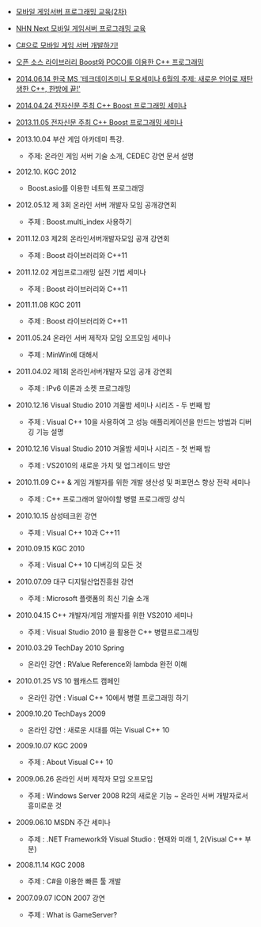 - [모바일 게임서버 프로그래밍 교육(2차)](http://onoffmix.com/event/53097)

- [NHN Next 모바일 게임서버 프로그래밍 교육](http://onoffmix.com/event/46988)
 
- [C#으로 모바일 게임 서버 개발하기!](http://medici-edu.co.kr/course/sub1_view.php?qr=&lst_code2=003&ptype=view&page=1&s_idx=30)

- [오픈 소스 라이브러리 Boost와 POCO를 이용한 C++ 프로그래밍](http://edu.etnews.com/Menu/View/?IDX=247&MIDX=1&CIDX=7)

- [2014.06.14 한국 MS '테크데이즈미니 토요세미나 6월의 주제: 새로운 언어로 재탄생한 C++, 한방에 끝!'](http://www.microsoft.com/ko-kr/events/techdaysminisat/default.aspx)

- [2014.04.24 전자신문 주최 C++ Boost 프로그래밍 세미나](http://edu.etnews.com/Menu/View/?IDX=152&MIDX=1&CIDX=7)

- [2013.11.05 전자신문 주최 C++ Boost 프로그래밍 세미나](http://edu.etnews.com/Menu/View/?IDX=109&MIDX=1&CIDX=3)
- 2013.10.04 부산 게임 아카데미 특강. 
    - 주제: 온라인 게임 서버 기술 소개, CEDEC 강연 문서 설명
- 2012.10. KGC 2012 
    - Boost.asio를 이용한 네트웍 프로그래밍
- 2012.05.12 제 3회 온라인 서버 개발자 모임 공개강연회
    - 주제 :  Boost.multi_index 사용하기
- 2011.12.03 제2회 온라인서버개발자모임 공개 강연회
    - 주제 : Boost 라이브러리와 C++11
- 2011.12.02 게임프로그래밍 실전 기법 세미나
    - 주제 : Boost 라이브러리와 C++11
- 2011.11.08 KGC 2011
    - 주제 : Boost 라이브러리와 C++11
- 2011.05.24 온라인 서버 제작자 모임 오프모임 세미나
    - 주제 : MinWin에 대해서
- 2011.04.02 제1회 온라인서버개발자 모임 공개 강연회
    - 주제 : IPv6 이론과 소켓 프로그래밍
- 2010.12.16 Visual Studio 2010 겨울밤 세미나 시리즈 - 두 번째 밤
    - 주제 : Visual C++ 10을 사용하여 고 성능 애플리케이션을 만드는 방법과 디버깅 기능 설명
- 2010.12.16 Visual Studio 2010 겨울밤 세미나 시리즈 - 첫 번째 밤
    - 주제 : VS2010의 새로운 가치 및 업그레이드 방안
- 2010.11.09 C++ & 게임 개발자를 위한 개발 생산성 및 퍼포먼스 향상 전략 세미나
    - 주제 : C++ 프로그래머 알아야할 병렬 프로그래밍 상식
- 2010.10.15 삼성테크윈 강연
    - 주제 : Visual C++ 10과 C++11
- 2010.09.15 KGC 2010
    - 주제 : Visual C++ 10 디버깅의 모든 것
- 2010.07.09 대구 디지털산업진흥원 강연
    - 주제 : Microsoft 플랫폼의 최신 기술 소개
- 2010.04.15 C++ 개발자/게임 개발자를 위한 VS2010 세미나
    - 주제 : Visual Studio 2010 을 활용한 C++ 병렬프로그래밍
- 2010.03.29 TechDay 2010 Spring
    - 온라인 강연 : RValue Reference와 lambda 완전 이해
- 2010.01.25 VS 10 웹캐스트 캠페인
    - 온라인 강연 : Visual C++ 10에서 병렬 프로그래밍 하기
- 2009.10.20 TechDays 2009
    - 온라인 강연 : 새로운 시대를 여는 Visual C++ 10
- 2009.10.07 KGC 2009
    - 주제 : About Visual C++ 10
- 2009.06.26 온라인 서버 제작자 모임 오프모임
    - 주제 : Windows Server 2008 R2의 새로운 기능 ~ 온라인 서버 개발자로서 흥미로운 것
- 2009.06.10 MSDN 주간 세미나
    - 주제 : .NET Framework와 Visual Studio : 현재와 미래 1, 2(Visual C++ 부분)
- 2008.11.14 KGC 2008
    - 주제 : C#을 이용한 빠른 툴 개발
- 2007.09.07 ICON 2007 강연
    - 주제 :  What is GameServer?
